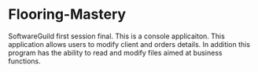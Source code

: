 # Flooring-Mastery
SoftwareGuild first session final. 
This is a console applicaiton. This application allows users to modify client and orders details. 
In addition this program has the ability to read and modify files aimed at business functions.
